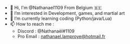 - 👋 Hi, I'm @Nathanael1109 From Belgium 🇧🇪 
- 👀 I’m interested in Development, games, and martial art
- 🌱 I’m currently learning coding (Python/java/Lua) 
- 📫 How to reach me :
   - Discord : @Nathanaël#1109 
   - Pro Email : nathanael.lamproye@hotmail.fr 

<!---
Nathanael1109/Nathanael1109 is a ✨ special ✨ repository because its `README.md` (this file) appears on your GitHub profile.
You can click the Preview link to take a look at your changes.
--->
